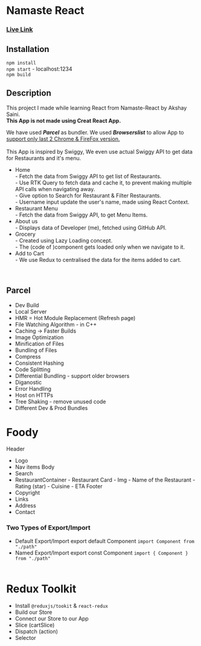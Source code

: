 # Namaste React

### <a href="https://sinhashlok-foodify.netlify.app/" target="_blank" rel="noreferrer">Live Link</a>

## Installation

`npm install`<br>
`npm start` - localhost:1234<br>
`npm build`<br>

## Description

<span>
This project I made while learning React from Namaste-React by Akshay Saini.<br>
<Strong>This App is not made using Creat React App.</Strong>

We have used <b><em>Parcel</em></b> as bundler. We used <b><em>Browserslist</em></b> to allow App to <u>support only last 2 Chrome & FireFox version.</u>
<br><br>
This App is inspired by Swiggy, We even use actual Swiggy API to get data for Restaurants and it's menu.

<ul>
  <li>Home</li>
  - Fetch the data from Swiggy API to get list of Restaurants.<br>
  - Use RTK Query to fetch data and cache it, to prevent making multiple API calls when navigating away.<br>
  - Give option to Search for Restaurant & Filter Restaurants.<br>
  - Username input update the user's name, made using React Context.
  <li>Restaurant Menu</li>
  - Fetch the data from Swiggy API, to get Menu Items.
  <li>About us</li>
  - Displays data of Developer (me), fetched using GitHub API.
  <li>Grocery</li>
  - Created using Lazy Loading concept.<br>
  - The (code of )component gets loaded only when we navigate to it.
  <li>Add to Cart</li>
  - We use Redux to centralised the data for the items added to cart.
</ul>
</span>
<br>

## Parcel

- Dev Build
- Local Server
- HMR = Hot Module Replacement (Refresh page)
- File Watching Algorithm - in C++
- Caching -> Faster Builds
- Image Optimization
- Minification of Files
- Bundling of Files
- Compress
- Consistent Hashing
- Code Splitting
- Differential Bundling - support older browsers
- Diganostic
- Error Handling
- Host on HTTPs
- Tree Shaking - remove unused code
- Different Dev & Prod Bundles

# Foody

Header

- Logo
- Nav items
  Body
- Search
- RestaurantContainer - Restaurant Card - Img - Name of the Restaurant - Rating (star) - Cuisine - ETA
  Footer
- Copyright
- Links
- Address
- Contact
  <br>

### Two Types of Export/Import

- Default Export/Import
  export default Component
  `import Component from "./path"`
- Named Export/Import
  export const Component
  `import { Component } from "./path"`
  <br><br>

# Redux Toolkit

- Install `@reduxjs/tookit` & `react-redux`
- Build our Store
- Connect our Store to our App
- Slice (cartSlice)
- Dispatch (action)
- Selector
